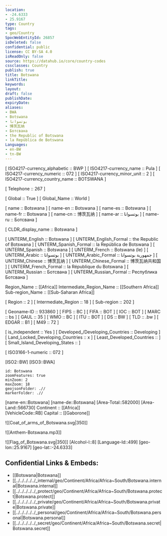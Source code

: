 ```yaml
---
location:
- -24.6333
- 25.9167
type: Country
tags:
- geo/Country
SpocWebEntityId: 26857
isDeleted: false
confidential: public
license: CC BY-SA 4.0
isReadOnly: false
source: https://datahub.io/core/country-codes
cssclasses: Country
publish: true
title: Botswana
linkTitle: 
keywords: 
layout: 
draft: false
publishDate: 
expiryDate: 
aliases:
- BWA
- Botswana
- بوتسوانا
- 博茨瓦纳
- Ботсвана
- the Republic of Botswana
- la República de Botswana
Languages:
- en-BW
- tn-BW
---
```



[	ISO4217-currency_alphabetic	 :: BWP ] 
[	ISO4217-currency_name	 :: Pula ] 
[	ISO4217-currency_numeric	 :: 072 ] 
[	ISO4217-currency_minor_unit	 :: 2 ] 
[	ISO4217-currency_country_name	 :: BOTSWANA ] 

[	Telephone	 :: 267 ] 

[	Global	 :: True ] 
[	Global_Name	 :: World ] 

[	name	 :: Botswana ] 
[	name-en	 :: Botswana ] 
[	name-es	 :: Botswana ] 
[	name-fr	 :: Botswana ] 
[	name-cn	 :: 博茨瓦纳 ] 
[	name-ar	 :: بوتسوانا ] 
[	name-ru	 :: Ботсвана ] 

[	CLDR_display_name	 :: Botswana ] 

[	UNTERM_English	 :: Botswana ] 
[	UNTERM_English_Formal	 :: the Republic of Botswana ] 
[	UNTERM_Spanish_Formal	 :: la República de Botswana ] 
[	UNTERM_Spanish	 :: Botswana ] 
[	UNTERM_French	 :: Botswana (le) ] 
[	UNTERM_Arabic	 :: بوتسوانا ] 
[	UNTERM_Arabic_Formal	 :: جمهورية بوتسوانا ] 
[	UNTERM_Chinese	 :: 博茨瓦纳 ] 
[	UNTERM_Chinese_Formal	 :: 博茨瓦纳共和国 ] 
[	UNTERM_French_Formal	 :: la République du Botswana ] 
[	UNTERM_Russian	 :: Ботсвана ] 
[	UNTERM_Russian_Formal	 :: Республика Ботсвана ] 

Region_Name ::  [[Africa]] 
Intermediate_Region_Name ::  [[Southern Africa]]  
Sub-region_Name ::  [[Sub-Saharan Africa]] 

[	Region	 :: 2 ] 
[	Intermediate_Region	 :: 18 ] 
[	Sub-region	 :: 202 ] 

[	Geoname-ID	 :: 933860 ] 
[	FIPS	 :: BC ] 
[	FIFA	 :: BOT ] 
[	IOC	 :: BOT ] 
[	MARC	 :: bs ] 
[	GAUL	 :: 35 ] 
[	WMO	 :: BC ] 
[	ITU	 :: BOT ] 
[	DS	 :: BW ] 
[	TLD	 :: .bw ] 
[	EDGAR	 :: B1 ] 
[	M49	 :: 72 ] 

[	is_independent	 :: Yes ] 
[	Developed_/Developing_Countries	 :: Developing ] 
[	Land_Locked_Developing_Countries	 :: x ] 
[	Least_Developed_Countries	 ::  ] 
[	Small_Island_Developing_States	 ::  ] 

[	ISO3166-1-numeric	 :: 072 ] 



[ISO2::BW] 
[ISO3::BWA] 
```leaflet
id: Botswana
zoomFeatures: true 
minZoom: 2 
maxZoom: 18
geojsonFolder: .//
markerFolder: .//
```

[name-en::Botswana] 
[name-de::Botswana] 
[Area-Total::582000] 
[Area-Land::566730] 
Continent :: [[Africa]]  
[VehicleCode::RB] 
Capital :: [[Gaborone]]  

![[Coat_of_arms_of_Botswana.svg|350]] 

![[Anthem-Botswana.mp3]] 

![[Flag_of_Botswana.svg|350]] 
[Alcohol-l::8] 
[Language-Id::499] 
[geo-lon::25.9167] 
[geo-lat::-24.6333] 



## Confidential Links & Embeds: 
- [[Botswana|Botswana]] 
- [[../../../../../_internal/geo/Continent/Africa/Africa~South/Botswana.internal|Botswana.internal]] 
- [[../../../../../_protect/geo/Continent/Africa/Africa~South/Botswana.protect|Botswana.protect]] 
- [[../../../../../_private/geo/Continent/Africa/Africa~South/Botswana.private|Botswana.private]] 
- [[../../../../../_personal/geo/Continent/Africa/Africa~South/Botswana.personal|Botswana.personal]] 
- [[../../../../../_secret/geo/Continent/Africa/Africa~South/Botswana.secret|Botswana.secret]] 
